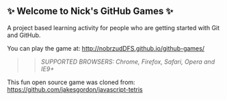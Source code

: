 ## :sparkles: Welcome to Nick's GitHub Games :sparkles:

A project based learning activity for people who are getting started with Git and GitHub.

You can play the game at: http://nobrzudDFS.github.io/github-games/

>> _*SUPPORTED BROWSERS*: Chrome, Firefox, Safari, Opera and IE9+_

This fun open source game was cloned from: https://github.com/jakesgordon/javascript-tetris
